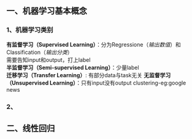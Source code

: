 ## 一、机器学习基本概念
### 1、机器学习类别
**有监督学习（Supervised Learning）**：分为Regressione（*输出数值*）和Classification（*输出分类*）  
需要告知input和output，打上label  
**半监督学习（Semi-supervised Learning）**：少量label  
**迁移学习（Transfer Learning）**:  有部分data与task无关
**无监督学习（Unsupervised Learning）**：只有input没有output      clustering-eg:google news  

### 2、  
  
## 二、线性回归
